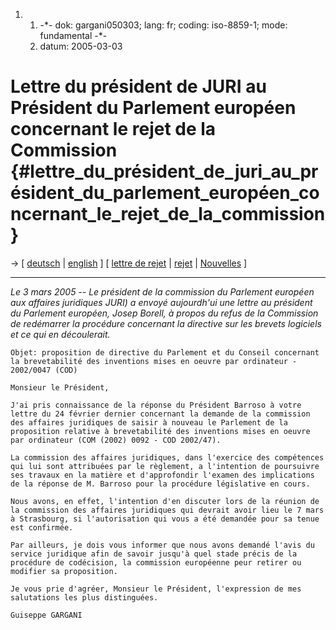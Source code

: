 1.  1.  -\*- dok: gargani050303; lang: fr; coding: iso-8859-1; mode:
        fundamental -\*-
    2.  datum: 2005-03-03

# Lettre du président de JURI au Président du Parlement européen concernant le rejet de la Commission {#lettre_du_président_de_juri_au_président_du_parlement_européen_concernant_le_rejet_de_la_commission}

-\> \[ [ deutsch](Gargani050303De "wikilink") \| [
english](Gargani050303En "wikilink") \] \[ [lettre de
rejet](http://swpat.ffii.org/papiers/barroso0502/ "wikilink") \| [
rejet](Com050228Fr "wikilink") \| [ Nouvelles](SwpatcninoFr "wikilink")
\]

------------------------------------------------------------------------

*Le 3 mars 2005 \-- Le président de la commission du Parlement européen
aux affaires juridiques JURI) a envoyé aujourdh\'ui une lettre au
président du Parlement européen, Josep Borell, à propos du refus de la
Commission de redémarrer la procédure concernant la directive sur les
brevets logiciels et ce qui en découlerait.*

`Objet: proposition de directive du Parlement et du Conseil concernant`\
`la brevetabilité des inventions mises en oeuvre par ordinateur -`\
`2002/0047 (COD)`

`Monsieur le Président,`

`J'ai pris connaissance de la réponse du Président Barroso à votre`\
`lettre du 24 février dernier concernant la demande de la commission`\
`des affaires juridiques de saisir à nouveau le Parlement de la`\
`proposition relative à brevetabilité des inventions mises en oeuvre`\
`par ordinateur (COM (2002) 0092 - COD 2002/47).`

`La commission des affaires juridiques, dans l'exercice des compétences`\
`qui lui sont attribuées par le règlement, a l'intention de poursuivre`\
`ses travaux en la matière et d'approfondir l'examen des implications`\
`de la réponse de M. Barroso pour la procédure législative en cours.`

`Nous avons, en effet, l'intention d'en discuter lors de la réunion de`\
`la commission des affaires juridiques qui devrait avoir lieu le 7 mars`\
`à Strasbourg, si l'autorisation qui vous a été demandée pour sa tenue`\
`est confirmée.`

`Par ailleurs, je dois vous informer que nous avons demandé l'avis du`\
`service juridique afin de savoir jusqu'à quel stade précis de la`\
`procédure de codécision, la commission européenne peur retirer ou`\
`modifier sa proposition.`

`Je vous prie d'agréer, Monsieur le Président, l'expression de mes`\
`salutations les plus distinguées.`

`Guiseppe GARGANI`
